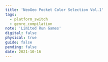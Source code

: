 ```yaml
---
title: 'NeoGeo Pocket Color Selection Vol.1'
tags:
  - platform_switch
  - genre_compilation
note: 'Limited Run Games'
digital: false
physical: true
guide: false
pending: false
date: 2021-10-16
---
```

